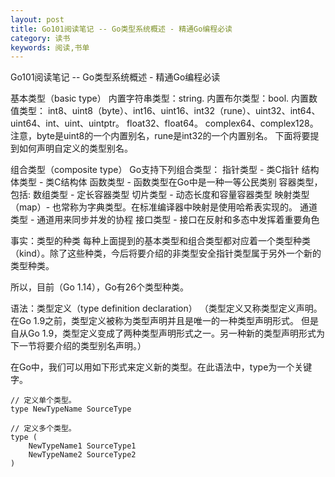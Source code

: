 ```yaml
---
layout: post
title: Go101阅读笔记 -- Go类型系统概述 - 精通Go编程必读
category: 读书
keywords: 阅读,书单
---
```


Go101阅读笔记 -- Go类型系统概述 - 精通Go编程必读


基本类型（basic type）
内置字符串类型：string.
内置布尔类型：bool.
内置数值类型：
int8、uint8（byte）、int16、uint16、int32（rune）、uint32、int64、uint64、int、uint、uintptr。
float32、float64。
complex64、complex128。
注意，byte是uint8的一个内置别名，rune是int32的一个内置别名。 下面将要提到如何声明自定义的类型别名。

组合类型（composite type）
Go支持下列组合类型：
指针类型 - 类C指针
结构体类型 - 类C结构体
函数类型 - 函数类型在Go中是一种一等公民类别
容器类型，包括:
数组类型 - 定长容器类型
切片类型 - 动态长度和容量容器类型
映射类型（map）- 也常称为字典类型。在标准编译器中映射是使用哈希表实现的。
通道类型 - 通道用来同步并发的协程
接口类型 - 接口在反射和多态中发挥着重要角色


事实：类型的种类
每种上面提到的基本类型和组合类型都对应着一个类型种类（kind）。除了这些种类，今后将要介绍的非类型安全指针类型属于另外一个新的类型种类。

所以，目前（Go 1.14），Go有26个类型种类。

语法：类型定义（type definition declaration）
（类型定义又称类型定义声明。在Go 1.9之前，类型定义被称为类型声明并且是唯一的一种类型声明形式。 但是自从Go 1.9，类型定义变成了两种类型声明形式之一。另一种新的类型声明形式为下一节将要介绍的类型别名声明。）

在Go中，我们可以用如下形式来定义新的类型。在此语法中，type为一个关键字。
```
// 定义单个类型。
type NewTypeName SourceType

// 定义多个类型。
type (
	NewTypeName1 SourceType1
	NewTypeName2 SourceType2
)
```

